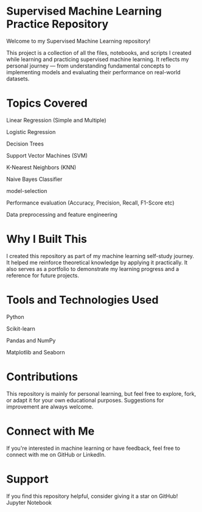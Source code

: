 # Supervised Machine Learning Practice Repository

Welcome to my Supervised Machine Learning repository!

This project is a collection of all the files, notebooks, and scripts I created while learning and practicing supervised machine learning. It reflects my personal journey — from understanding fundamental concepts to implementing models and evaluating their performance on real-world datasets.

# Topics Covered

Linear Regression (Simple and Multiple)

Logistic Regression

Decision Trees 

Support Vector Machines (SVM)

K-Nearest Neighbors (KNN)

Naive Bayes Classifier

model-selection

Performance evaluation (Accuracy, Precision, Recall, F1-Score etc)

Data preprocessing and feature engineering

# Why I Built This

I created this repository as part of my machine learning self-study journey. It helped me reinforce theoretical knowledge by applying it practically. It also serves as a portfolio to demonstrate my learning progress and a reference for future projects.

# Tools and Technologies Used

Python

Scikit-learn

Pandas and NumPy

Matplotlib and Seaborn

# Contributions

This repository is mainly for personal learning, but feel free to explore, fork, or adapt it for your own educational purposes. Suggestions for improvement are always welcome.

# Connect with Me

If you're interested in machine learning or have feedback, feel free to connect with me on GitHub or LinkedIn.

# Support

If you find this repository helpful, consider giving it a star on GitHub!
Jupyter Notebook
